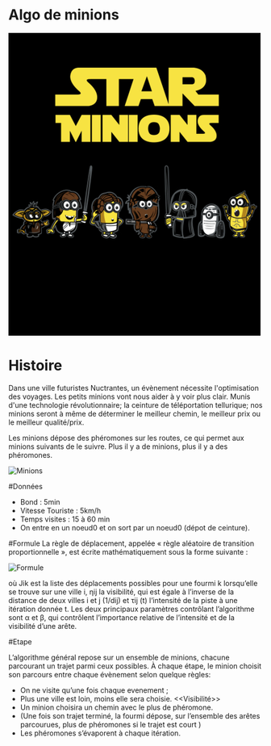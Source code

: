 Algo de minions
==

![Star Minion](https://raw.githubusercontent.com/benhu/freezing-robot-minions/master/assets/star_minion.jpg "Star Minion")

# Histoire
Dans une ville futuristes Nuctrantes, un évènement nécessite l'optimisation des voyages. Les petits minions vont nous aider à y voir plus clair. Munis d'une technologie révolutionnaire; la ceinture de téléportation tellurique; nos minions seront à même de déterminer le meilleur chemin, le meilleur prix ou le meilleur qualité/prix.

Les minions dépose des phéromones sur les routes, ce qui permet aux minions suivants de le suivre. Plus il y a de minions, plus il y a des phéromones.

![Minions](http://media.giphy.com/media/mikVwhc0ntV0k/giphy.gif  "Minions")

#Données
- Bond : 5min
- Vitesse Touriste : 5km/h
- Temps visites : 15 à 60 min
- On entre en un noeud0 et on sort par un noeud0 (dépot de ceinture).

#Formule
La règle de déplacement, appelée « règle aléatoire de transition proportionnelle », est écrite mathématiquement sous la forme suivante :

![Formule](http://upload.wikimedia.org/math/0/7/c/07c690df6ac123d810621855ae3e01b2.png "YOLO")

où Jik est la liste des déplacements possibles pour une fourmi k lorsqu’elle se trouve sur une ville i, ηij la visibilité, qui est égale à l’inverse de la distance de deux villes i et j (1/dij) et τij (t) l’intensité de la piste à une itération donnée t. Les deux principaux paramètres contrôlant l’algorithme sont α et β, qui contrôlent l’importance relative de l’intensité et de la visibilité d’une arête.

#Etape

L’algorithme général repose sur un ensemble de minions, chacune parcourant un trajet parmi ceux possibles. À chaque étape, le minion choisit son parcours entre chaque évènement selon quelque règles:

- On ne visite qu’une fois chaque evenement ;
- Plus une ville est loin, moins elle sera choisie. <<Visibilité>>
- Un minion choisira un chemin avec le plus de phéromone.
- (Une fois son trajet terminé, la fourmi dépose, sur l’ensemble des arêtes parcourues, plus de phéromones si le trajet est court )
- Les phéromones s’évaporent à chaque itération.
